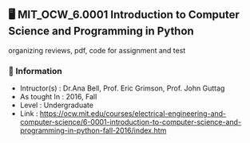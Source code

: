## 🖥️ MIT_OCW_6.0001 Introduction to Computer Science and Programming in Python
organizing reviews, pdf, code for assignment and test
### 🤙 Information
* Intructor(s) : Dr.Ana Bell, Prof. Eric Grimson, Prof. John Guttag
* As tought In : 2016, Fall
* Level : Undergraduate
* Link : https://ocw.mit.edu/courses/electrical-engineering-and-computer-science/6-0001-introduction-to-computer-science-and-programming-in-python-fall-2016/index.htm

